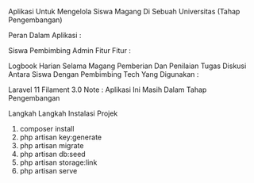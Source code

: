 Aplikasi Untuk Mengelola Siswa Magang Di Sebuah Universitas (Tahap Pengembangan)

Peran Dalam Aplikasi :

Siswa
Pembimbing
Admin
Fitur Fitur :

Logbook Harian Selama Magang
Pemberian Dan Penilaian Tugas
Diskusi Antara Siswa Dengan Pembimbing
Tech Yang Digunakan :

Laravel 11
Filament 3.0
Note : Aplikasi Ini Masih Dalam Tahap Pengembangan

Langkah Langkah Instalasi Projek
1. composer install
2. php artisan key:generate
3. php artisan migrate
5. php artisan db:seed 
6. php artisan storage:link
7. php artisan serve


